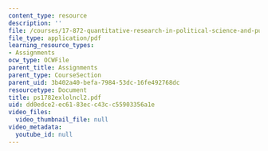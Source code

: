 ```yaml
---
content_type: resource
description: ''
file: /courses/17-872-quantitative-research-in-political-science-and-public-policy-spring-2004/dd0edce2ec6183ecc43cc55903356a1e_ps1782exlolncl2.pdf
file_type: application/pdf
learning_resource_types:
- Assignments
ocw_type: OCWFile
parent_title: Assignments
parent_type: CourseSection
parent_uid: 3b402a40-befa-7984-53dc-16fe492768dc
resourcetype: Document
title: ps1782exlolncl2.pdf
uid: dd0edce2-ec61-83ec-c43c-c55903356a1e
video_files:
  video_thumbnail_file: null
video_metadata:
  youtube_id: null
---
```


